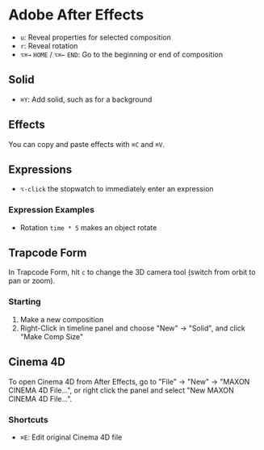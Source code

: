 # Adobe After Effects

- `u`: Reveal properties for selected composition
- `r`: Reveal rotation
- `⌥⌘→` `HOME` / `⌥⌘←` `END`: Go to the beginning or end of composition

## Solid

- `⌘Y`: Add solid, such as for a background

## Effects

You can copy and paste effects with `⌘C` and `⌘V`.

## Expressions

- `⌥-click` the stopwatch to immediately enter an expression

### Expression Examples

- Rotation `time * 5` makes an object rotate

## Trapcode Form

In Trapcode Form, hit `c` to change the 3D camera tool (switch from orbit to pan or zoom).

### Starting

1. Make a new composition
2. Right-Click in timeline panel and choose "New" -> "Solid", and click "Make Comp Size"

## Cinema 4D

To open Cinema 4D from After Effects, go to "File" -> "New" -> "MAXON CINEMA 4D File...", or right click the panel and select "New MAXON CINEMA 4D File...".

### Shortcuts

- `⌘E`: Edit original Cinema 4D file

